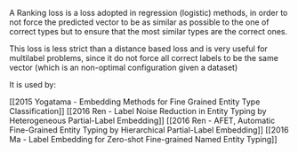A Ranking loss is a loss adopted in regression (logistic) methods, in order to not force the predicted vector to be as similar as possible to the one of correct types but to ensure that the most similar types are the correct ones.

This loss is less strict than a distance based loss and is very useful for multilabel problems, since it do not force all correct labels to be the same vector (which is an non-optimal configuration given a dataset)

It is used by: 

[[2015 Yogatama - Embedding Methods for Fine Grained Entity Type Classification]]
[[2016 Ren  - Label Noise Reduction in Entity Typing by Heterogeneous Partial-Label Embedding]]
[[2016 Ren - AFET, Automatic Fine-Grained Entity Typing by Hierarchical Partial-Label Embedding]]
[[2016 Ma - Label Embedding for Zero-shot Fine-grained Named Entity Typing]]


